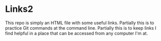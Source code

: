 # Links2

This repo is simply an HTML file with some useful links.
Partially this is to practice Git commands at the command line.
Partially this is to keep links I find helpful in a place
that can be accessed from any computer I'm at.
